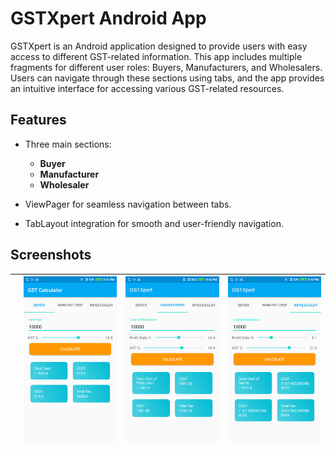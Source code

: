 # GSTXpert Android App

GSTXpert is an Android application designed to provide users with easy access to different GST-related information. This app includes multiple fragments for different user roles: Buyers, Manufacturers, and Wholesalers. Users can navigate through these sections using tabs, and the app provides an intuitive interface for accessing various GST-related resources.

## Features

- Three main sections:
    - **Buyer**
    - **Manufacturer**
    - **Wholesaler**

- ViewPager for seamless navigation between tabs.
- TabLayout integration for smooth and user-friendly navigation.

## Screenshots
|| ![Screenshot 2](screenshots/Screenshot2.png) | ![Screenshot 3](screenshots/Screenshot3.png) | ![Screenshot 4](screenshots/Screenshot4.png) |
|---------------------------------------------|----------------------------------------------|---------------------------------------------|---------------------------------------------|
